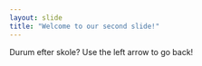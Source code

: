 ```yaml
---
layout: slide
title: "Welcome to our second slide!"
---
```

Durum efter skole? 
Use the left arrow to go back!
